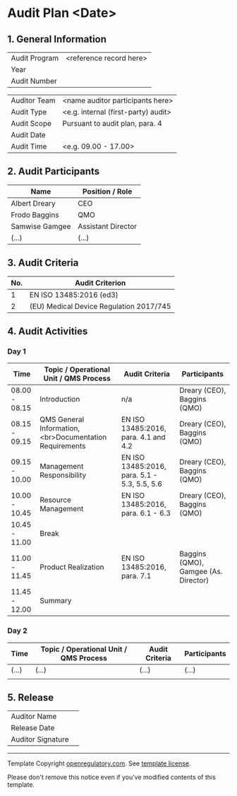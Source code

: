 # Audit Plan \<Date\>

## 1. General Information

|               |                           |
|---------------|---------------------------|
| Audit Program | \<reference record here\> |
| Year          |                           |
| Audit Number  |                           |

|              |                                       |
|--------------|---------------------------------------|
| Auditor Team | \<name auditor participants here\>    |
| Audit Type   | \<e.g. internal (first-party) audit\> |
| Audit Scope  | Pursuant to audit plan, para. 4       |
| Audit Date   |                                       |
| Audit Time   | \<e.g. 09.00 - 17.00\>                |

## 2. Audit Participants

| Name           | Position / Role    |
|----------------|--------------------|
| Albert Dreary  | CEO                |
| Frodo Baggins  | QMO                |
| Samwise Gamgee | Assistant Director |
| (...)          | (...)              |

## 3. Audit Criteria

| No. | Audit Criterion                         |
|-----|-----------------------------------------|
| 1   | EN ISO 13485:2016 (ed3)                 |
| 2   | (EU) Medical Device Regulation 2017/745 |

## 4. Audit Activities

### Day 1

| Time          | Topic / Operational Unit / QMS Process                  | Audit Criteria                               | Participants                         |
|---------------|---------------------------------------------------------|----------------------------------------------|--------------------------------------|
| 08.00 - 08.15 | Introduction                                            | n/a                                          | Dreary (CEO), Baggins (QMO)          |
| 08.15 - 09.15 | QMS General Information,<br\>Documentation Requirements | EN ISO 13485:2016, para. 4.1 and 4.2         | Dreary (CEO), Baggins (QMO)          |
| 09.15 - 10.00 | Management Responsibility                               | EN ISO 13485:2016, para. 5.1 - 5.3, 5.5, 5.6 | Dreary (CEO), Baggins (QMO)          |
| 10.00 - 10.45 | Resource Management                                     | EN ISO 13485:2016, para. 6.1 - 6.3           | Dreary (CEO), Baggins (QMO)          |
| 10.45 - 11.00 | Break                                                   |                                              |                                      |
| 11.00 - 11.45 | Product Realization                                     | EN ISO 13485:2016, para. 7.1                 | Baggins (QMO), Gamgee (As. Director) |
| 11.45 - 12.00 | Summary                                                 |                                              |                                      |


### Day 2

| Time  | Topic / Operational Unit / QMS Process | Audit Criteria | Participants |
|-------|----------------------------------------|----------------|--------------|
| (...) | (...)                                  | (...)          | (...)        |
|       |                                        |                |              |

## 5. Release

|                   |   |
|-------------------|---|
| Auditor Name      |   |
| Release Date      |   |
| Auditor Signature |   |

---

Template Copyright [openregulatory.com](https://openregulatory.com). See [template
license](https://openregulatory.com/template-license).

Please don't remove this notice even if you've modified contents of this template.
